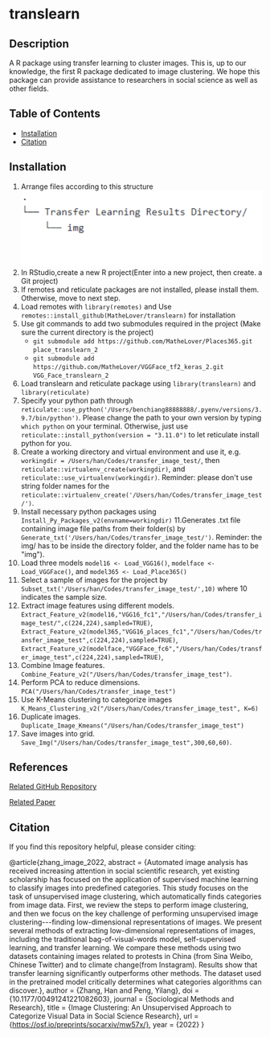 # translearn

## Description

A R package using transfer learning to cluster images. This is, up to our knowledge, the first R package dedicated to image clustering. We hope this package can provide assistance to researchers in social science as well as other fields.

## Table of Contents
- [Installation](#installation)
- [Citation](#citation)

## Installation
1. Arrange files according to this structure 
![Alt text](Dir_Structure.png "Directory Structure")
2. In RStudio,create a new R project(Enter into a new project, then create. a Git project)
3. If remotes and reticulate packages are not installed, please install them. Otherwise, move to next step. 
4. Load remotes with `library(remotes)` and Use `remotes::install_github(MatheLover/translearn)` for installation 
5. Use git commands to add two submodules required in the project (Make sure the current directory is the project)
   - `git submodule add https://github.com/MatheLover/Places365.git place_translearn_2`
   - `git submodule add https://github.com/MatheLover/VGGFace_tf2_keras_2.git VGG_Face_translearn_2`
6. Load translearn and reticulate package using `library(translearn)` and `library(reticulate)`
7. Specify your python path through `reticulate::use_python('/Users/benchiang88888888/.pyenv/versions/3.9.7/bin/python')`. Please change the path to your own version by typing `which python` on your terminal. Otherwise, just use `reticulate::install_python(version = "3.11.0")` to let reticulate install python for you. 
8. Create a working directory and virtual environment and use it, e.g. `workingdir = /Users/han/Codes/transfer_image_test/`, then `reticulate::virtualenv_create(workingdir)`, and `reticulate::use_virtualenv(workingdir)`. Reminder: please don't use string folder names for the `reticulate::virtualenv_create('/Users/han/Codes/transfer_image_test/')`.
9. Install necessary python packages using `Install_Py_Packages_v2(envname=workingdir)`
11.Generates .txt file containing image file paths from their folder(s) by `Generate_txt('/Users/han/Codes/transfer_image_test/')`. Reminder: the img/ has to be inside the directory folder, and the folder name has to be "img").
12. Load three models `model16 <- Load_VGG16()`, `modelface <- Load_VGGFace()`, and `model365 <- Load_Place365()`
13. Select a sample of images for the project by `Subset_txt('/Users/han/Codes/transfer_image_test/',10)` where 10 indicates the sample size. 
14. Extract image features using different models. `Extract_Feature_v2(model16,"VGG16_fc1","/Users/han/Codes/transfer_image_test/",c(224,224),sampled=TRUE)`,
`Extract_Feature_v2(model365,"VGG16_places_fc1","/Users/han/Codes/transfer_image_test",c(224,224),sampled=TRUE)`,
`Extract_Feature_v2(modelface,"VGGFace_fc6","/Users/han/Codes/transfer_image_test",c(224,224),sampled=TRUE)`,
15. Combine Image features. `Combine_Feature_v2("/Users/han/Codes/transfer_image_test")`.
16. Perform PCA to reduce dimensions. `PCA("/Users/han/Codes/transfer_image_test")`
17. Use K-Means clustering to categorize images `K_Means_Clustering_v2("/Users/han/Codes/transfer_image_test", K=6)`
18. Duplicate images. `Duplicate_Image_Kmeans("/Users/han/Codes/transfer_image_test")`
19. Save images into grid. `Save_Img("/Users/han/Codes/transfer_image_test",300,60,60)`.




## References
[Related GitHub Repository](https://github.com/yilangpeng/image-clustering)

[Related Paper](https://hanzhang.xyz/files/Image%20Clustering%20An%20Unsupervised%20Approach%20to%20Categorize%20Visual%20Data%20in%20Social%20Science%20Research.pdf)

## Citation
If you find this repository helpful, please consider citing:

  @article{zhang_image_2022,
 abstract = {Automated image analysis has received increasing attention in social scientific research, yet existing scholarship has focused on the application of supervised machine learning to classify images into predefined categories. This study focuses on the task of unsupervised image clustering, which automatically finds categories from image data. First, we review the steps to perform image clustering, and then we focus on the key challenge of performing unsupervised image clustering---finding low-dimensional representations of images. We present several methods of extracting low-dimensional representations of images, including the traditional bag-of-visual-words model, self-supervised learning, and transfer learning. We compare these methods using two datasets containing images related to protests in China (from Sina Weibo, Chinese Twitter) and to climate change(from Instagram). Results show that transfer learning significantly outperforms other methods. The dataset used in the pretrained model critically determines what categories algorithms can discover.},
 author = {Zhang, Han and Peng, Yilang},
 doi = {10.1177/00491241221082603},
 journal = {Sociological Methods and Research},
 title = {Image Clustering: An Unsupervised Approach to Categorize Visual Data in Social Science Research},
 url = {https://osf.io/preprints/socarxiv/mw57x/},
 year = {2022}
}









 
